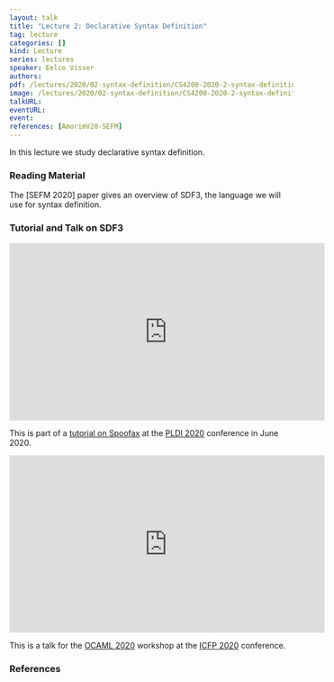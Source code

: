 ```yaml
---
layout: talk
title: "Lecture 2: Declarative Syntax Definition"
tag: lecture
categories: []
kind: Lecture
series: lectures
speaker: Eelco Visser
authors:
pdf: /lectures/2020/02-syntax-definition/CS4200-2020-2-syntax-definition.pdf
image: /lectures/2020/02-syntax-definition/CS4200-2020-2-syntax-definition.001.jpeg
talkURL:
eventURL:
event:
references: [AmorimV20-SEFM]
---
```


In this lecture we study declarative syntax definition.

### Reading Material

The [SEFM 2020] paper gives an overview of SDF3, the language we will use for syntax definition.

### Tutorial and Talk on SDF3

<iframe width="560" height="315" src="https://www.youtube.com/embed/7by2tVSz4mk" frameborder="0" allow="accelerometer; autoplay; encrypted-media; gyroscope; picture-in-picture" allowfullscreen></iframe>

This is part of a [tutorial on Spoofax](https://pldi20.sigplan.org/details/pldi-2020-tutorials/3/Declarative-Language-Definition-with-Spoofax) at the [PLDI 2020](https://pldi20.sigplan.org/) conference in June 2020.

<iframe width="560" height="315" src="https://www.youtube.com/embed/SgP4GlWuUr4" frameborder="0" allow="accelerometer; autoplay; encrypted-media; gyroscope; picture-in-picture" allowfullscreen></iframe>

This is a talk for the [OCAML 2020](https://icfp20.sigplan.org/home/ocaml-2020) workshop at the [ICFP 2020](https://icfp20.sigplan.org/) conference.

### References
